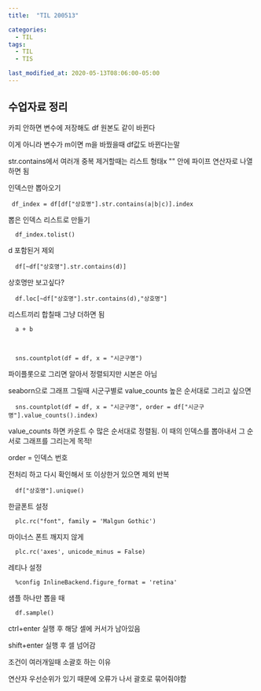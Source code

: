 ```yaml
---
title:  "TIL 200513"

categories:
  - TIL
tags:
  - TIL
  - TIS

last_modified_at: 2020-05-13T08:06:00-05:00
---
```

## 수업자료 정리

카피 안하면 변수에 저장해도 df 원본도 같이 바뀐다

이게 아니라 변수가 m이면 m을 바꿨을때 df값도 바뀐다는말

str.contains에서 여러개 중복 제거할때는 리스트 형태x "" 안에 파이프 연산자로 나열하면 됨

인덱스만 뽑아오기

     df_index = df[df["상호명"].str.contains(a|b|c)].index

뽑은 인덱스 리스트로 만들기

      df_index.tolist()

d 포함된거 제외

      df[~df["상호명"].str.contains(d)]

상호명만 보고싶다?

      df.loc[~df["상호명"].str.contains(d),"상호명"]


리스트끼리 합칠때 그냥 더하면 됨 

      a + b



      sns.countplot(df = df, x = "시군구명")

파이플롯으로 그리면 알아서 정렬되지만 시본은 아님


seaborn으로 그래프 그릴때 시군구별로 value_counts 높은 순서대로 그리고 싶으면

      sns.countplot(df = df, x = "시군구명", order = df["시군구명"].value_counts().index)

value_counts 하면 카운트 수 많은 순서대로 정렬됨. 이 때의 인덱스를 뽑아내서 그 순서로 그래프를 그리는게 목적!

order = 인덱스 번호


전처리 하고 다시 확인해서 또 이상한거 있으면 제외 반복

      df["상호명"].unique()


한글폰트 설정

      plc.rc("font", family = 'Malgun Gothic')

마이너스 폰트 깨지지 않게

      plc.rc('axes', unicode_minus = False)

레티나 설정

      %config InlineBackend.figure_format = 'retina'

샘플 하나만 뽑을 때

      df.sample()


ctrl+enter 실행 후 해당 셀에 커서가 남아있음

shift+enter 실행 후 셀 넘어감


조건이 여러개일때 소괄호 하는 이유

연산자 우선순위가 있기 때문에 오류가 나서 괄호로 묶어줘야함

